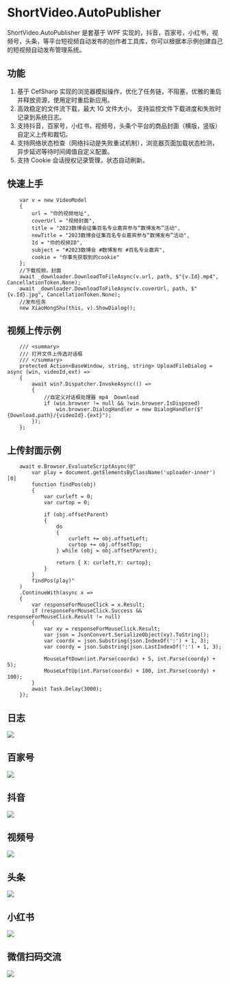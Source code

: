 # ShortVideo.AutoPublisher

ShortVideo.AutoPublisher 是套基于 WPF 实现的，抖音，百家号，小红书，视频号，头条，等平台短视频自动发布的创作者工具库，你可以根据本示例创建自己的短视频自动发布管理系统。

## 功能

1. 基于 CefSharp 实现的浏览器模拟操作，优化了任务链，不阻塞，优雅的重启并释放资源，使用定时重启新应用。
2. 高效稳定的文件流下载，最大 1G 文件大小， 支持监控文件下载进度和失败时记录到系统日志。
3. 支持抖音，百家号，小红书，视频号，头条个平台的商品封面（横版，竖版）自定义上传和裁切。
4. 支持网络状态检查（网络抖动是失败重试机制），浏览器页面加载状态检测，异步延迟等待时间阈值自定义配置。
5. 支持 Cookie 会话授权记录管理，状态自动刷新。

## 快速上手

```
    var v = new VideoModel
    {
        url = "你的视频地址",
        coverUrl = "视频封面",
        title = "2023数博会征集百名专业嘉宾参与“数博发布”活动",
        newTitle = "2023数博会征集百名专业嘉宾参与“数博发布”活动",
        Id = "你的视频ID",
        subject = "#2023数博会 #数博发布 #百名专业嘉宾",
        cookie = "你事先获取到的cookie"
    };
    //下载视频，封面
    await _downloader.DownloadToFileAsync(v.url, path, $"{v.Id}.mp4", CancellationToken.None);
    await _downloader.DownloadToFileAsync(v.coverUrl, path, $"{v.Id}.jpg", CancellationToken.None);
    //发布任务
    new XiaoHongShu(this, v).ShowDialog();
```

## 视频上传示例

```
    /// <summary>
    /// 打开文件上传选对话框
    /// </summary>
    protected Action<BaseWindow, string, string> UploadFileDialog = async (win, videoId,ext) =>
    {
        await win?.Dispatcher.InvokeAsync(() =>
        {
            //自定义对话框处理器 mp4  Download
            if (win.browser != null && !win.browser.IsDisposed)
                win.browser.DialogHandler = new DialogHandler($"{Download.path}/{videoId}.{ext}");
        });
    };
```

## 上传封面示例

```
    await e.Browser.EvaluateScriptAsync(@"
        var play = document.getElementsByClassName('uploader-inner')[0]
        function findPos(obj)
        {
            var curleft = 0;
            var curtop = 0;

            if (obj.offsetParent)
            {
                do
                {
                    curleft += obj.offsetLeft;
                    curtop += obj.offsetTop;
                } while (obj = obj.offsetParent);

                return { X: curleft,Y: curtop};
            }
        }
        findPos(play)"
    )
    .ContinueWith(async x =>
    {
        var responseForMouseClick = x.Result;
        if (responseForMouseClick.Success && responseForMouseClick.Result != null)
        {
            var xy = responseForMouseClick.Result;
            var json = JsonConvert.SerializeObject(xy).ToString();
            var coordx = json.Substring(json.IndexOf(':') + 1, 3);
            var coordy = json.Substring(json.LastIndexOf(':') + 1, 3);

            MouseLeftDown(int.Parse(coordx) + 5, int.Parse(coordy) + 5);
            MouseLeftUp(int.Parse(coordx) + 100, int.Parse(coordy) + 100);
        }
        await Task.Delay(3000);
    });
```

## 日志

<img src="https://github.com/dorisoy/ShortVideo.AutoPublisher/blob/main/Screen/Console.png" />

## 百家号

<img src="https://github.com/dorisoy/ShortVideo.AutoPublisher/blob/main/Screen/Baijiahao.png" />

## 抖音

<img src="https://github.com/dorisoy/ShortVideo.AutoPublisher/blob/main/Screen/Douyin.png" />

## 视频号

<img src="https://github.com/dorisoy/ShortVideo.AutoPublisher/blob/main/Screen/Shipinhao.png" />

## 头条

<img src="https://github.com/dorisoy/ShortVideo.AutoPublisher/blob/main/Screen/Toutiao.png" />

## 小红书

<img src="https://github.com/dorisoy/ShortVideo.AutoPublisher/blob/main/Screen/XiaoHongShu.png" />


## 微信扫码交流

![](https://github.com/dorisoy/Wesley/blob/main/weixing.png?raw=true)
